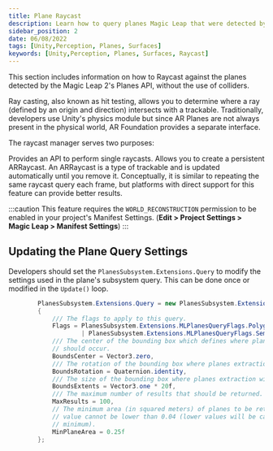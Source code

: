 ```yaml
---
title: Plane Raycast
description: Learn how to query planes Magic Leap that were detected by the Magic Leap.
sidebar_position: 2
date: 06/08/2022
tags: [Unity,Perception, Planes, Surfaces]
keywords: [Unity,Perception, Planes, Surfaces, Raycast]
---
```


This section includes information on how to Raycast against the planes detected by the Magic Leap 2's Planes API, without the use of colliders.



Ray casting, also known as hit testing, allows you to determine where a ray (defined by an origin and direction) intersects with a trackable. Traditionally, developers use Unity's physics module but since AR Planes are not always present in the physical world, AR Foundation provides a separate interface.

The raycast manager serves two purposes:

Provides an API to perform single raycasts.
Allows you to create a persistent ARRaycast. An ARRaycast is a type of trackable and is updated automatically until you remove it. Conceptually, it is similar to repeating the same raycast query each frame, but platforms with direct support for this feature can provide better results.


:::caution
This feature requires the `WORLD_RECONSTRUCTION` permission to be enabled in your project's Manifest Settings. (**Edit > Project Settings > Magic Leap > Manifest Settings**)
:::

## Updating the Plane Query Settings

Developers should set the `PlanesSubsystem.Extensions.Query` to modify the settings used in the plane's subsystem query. This can be done once or modified in the `Update()` loop.

```csharp
        PlanesSubsystem.Extensions.Query = new PlanesSubsystem.Extensions.PlanesQuery
        {
            /// The flags to apply to this query.
            Flags = PlanesSubsystem.Extensions.MLPlanesQueryFlags.Polygons 
                    | PlanesSubsystem.Extensions.MLPlanesQueryFlags.Semantic_All,
            /// The center of the bounding box which defines where planes extraction
            // should occur.
            BoundsCenter = Vector3.zero,
            /// The rotation of the bounding box where planes extraction will occur.
            BoundsRotation = Quaternion.identity,
            /// The size of the bounding box where planes extraction will occur.
            BoundsExtents = Vector3.one * 20f,
            /// The maximum number of results that should be returned.
            MaxResults = 100,
            // The minimum area (in squared meters) of planes to be returned. This
            // value cannot be lower than 0.04 (lower values will be capped to this
            // minimum).
            MinPlaneArea = 0.25f
        };
```
